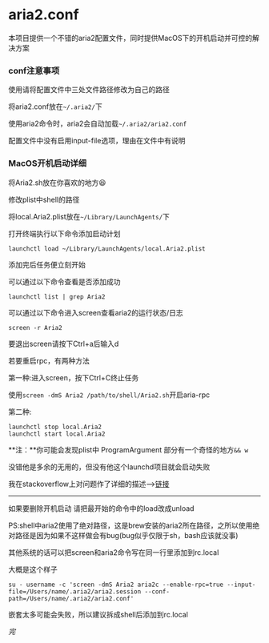# aria2.conf
本项目提供一个不错的aria2配置文件，同时提供MacOS下的开机启动并可控的解决方案

### conf注意事项
使用请将配置文件中三处文件路径修改为自己的路径

将aria2.conf放在`~/.aria2/`下

使用aria2命令时，aria2会自动加载`~/.aria2/aria2.conf`

配置文件中没有启用input-file选项，理由在文件中有说明

### MacOS开机启动详细

将Aria2.sh放在你喜欢的地方😆

修改plist中shell的路径

将local.Aria2.plist放在`~/Library/LaunchAgents/`下

打开终端执行以下命令添加启动计划
 
	launchctl load ~/Library/LaunchAgents/local.Aria2.plist
	
添加完后任务便立刻开始

可以通过以下命令查看是否添加成功

    launchctl list | grep Aria2

可以通过以下命令进入screen查看aria2的运行状态/日志

	screen -r Aria2
	
要退出screen请按下Ctrl+a后输入d

若要重启rpc，有两种方法

第一种:进入screen，按下Ctrl+C终止任务

使用`screen -dmS Aria2 /path/to/shell/Aria2.sh`开启aria-rpc

第二种:

	launchctl stop local.Aria2
	launchctl start local.Aria2


**注：**你可能会发现plist中 ProgramArgument 部分有一个奇怪的地方`&& w`

没错他是多余的无用的，但没有他这个launchd项目就会启动失败

我在stackoverflow上对问题作了详细的描述-->[链接](http://stackoverflow.com/questions/37990530/use-launch-daemon-spawn-a-screen-session-run-aria2-rpc)

----

如果要删除开机启动 请把最开始的命令中的load改成unload

PS:shell中aria2使用了绝对路径，这是brew安装的aria2所在路径，之所以使用绝对路径是因为如果不这样做会有bug(bug似乎仅限于sh，bash应该就没事)

其他系统的话可以把screen和aria2命令写在同一行里添加到rc.local

大概是这个样子

	su - username -c 'screen -dmS Aria2 aria2c --enable-rpc=true --input-file=/Users/name/.aria2/aria2.session --conf-path=/Users/name/.aria2/aria2.conf'

嵌套太多可能会失败，所以建议拆成shell后添加到rc.local

*完*


